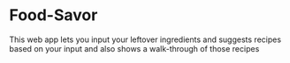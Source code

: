 # Food-Savor
This web app lets you input your leftover ingredients and suggests recipes based on your input and also shows a walk-through of those recipes
